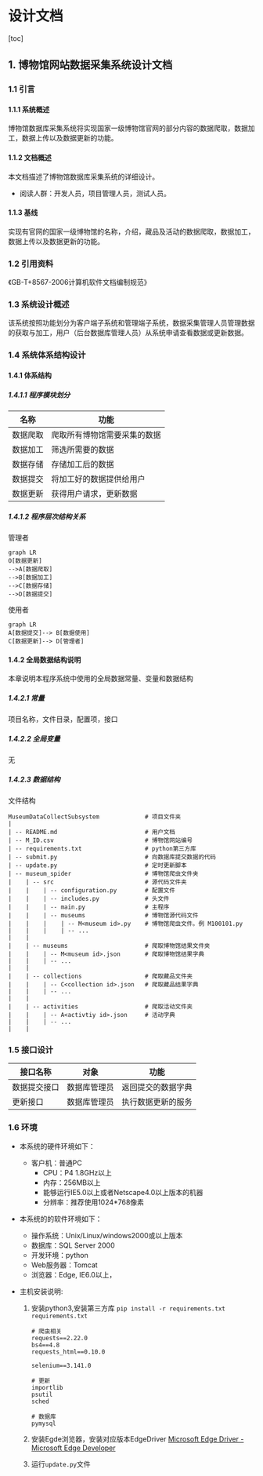 # 设计文档

[toc]

## 1. 博物馆网站数据采集系统设计文档

### 1.1 引言

#### 1.1.1 系统概述

博物馆数据库采集系统将实现国家一级博物馆官网的部分内容的数据爬取，数据加工，数据上传以及数据更新的功能。

#### 1.1.2 文档概述

本文档描述了博物馆数据库采集系统的详细设计。

- 阅读人群：开发人员，项目管理人员，测试人员。

#### 1.1.3 基线

实现有官网的国家一级博物馆的名称，介绍，藏品及活动的数据爬取，数据加工，数据上传以及数据更新的功能。

### 1.2 引用资料

《GB-T+8567-2006计算机软件文档编制规范》

### 1.3 系统设计概述

该系统按照功能划分为客户端子系统和管理端子系统，数据采集管理人员管理数据的获取与加工，用户（后台数据库管理人员）从系统申请查看数据或更新数据。

### 1.4 系统体系结构设计

#### 1.4.1 体系结构

##### 1.4.1.1 程序模块划分

| 名称     | 功能                         |
| -------- | ---------------------------- |
| 数据爬取 | 爬取所有博物馆需要采集的数据 |
| 数据加工 | 筛选所需要的数据             |
| 数据存储 | 存储加工后的数据             |
| 数据提交 | 将加工好的数据提供给用户     |
| 数据更新 | 获得用户请求，更新数据       |

##### 1.4.1.2 程序层次结构关系

 管理者

``` mermaid
graph LR
O[数据更新] 
-->A[数据爬取]
-->B[数据加工] 
-->C[数据存储]
-->D[数据提交]
```

使用者

```mermaid
graph LR
A[数据提交]--> B[数据使用]
C[数据更新]--> D[管理者] 
```

#### 1.4.2 全局数据结构说明

本章说明本程序系统中使用的全局数据常量、变量和数据结构

##### 1.4.2.1 常量

项目名称，文件目录，配置项，接口

##### 1.4.2.2 全局变量

无

##### 1.4.2.3 数据结构

文件结构

```
MuseumDataCollectSubsystem             # 项目文件夹
| 
| -- README.md                         # 用户文档
| -- M_ID.csv                          # 博物馆网站编号
| -- requirements.txt                  # python第三方库
| -- submit.py                         # 向数据库提交数据的代码
| -- update.py                         # 定时更新脚本
| -- museum_spider                     # 博物馆爬虫文件夹
|    | -- src                          # 源代码文件夹
|    |    | -- configuration.py        # 配置文件
|    |    | -- includes.py             # 头文件
|    |    | -- main.py                 # 主程序 
|    |    | -- museums                 # 博物馆源代码文件 
|    |    |    | -- M<museum id>.py    # 博物馆爬虫文件。例 M100101.py 
|    |    |    | -- ...
|    |
|    | -- museums                      # 爬取博物馆结果文件夹
|    |    | -- M<museum id>.json       # 爬取博物馆结果字典
|    |    | -- ...
|    |
|    | -- collections                  # 爬取藏品文件夹
|    |    | -- C<collection id>.json   # 爬取藏品结果字典
|    |    | -- ...
|    |
|    | -- activities                   # 爬取活动文件夹
|    |    | -- A<activtiy id>.json     # 活动字典
|    |    | -- ...
|    |

```





### 1.5  接口设计

| 接口名称     | 对象         | 功能               |
| ------------ | ------------ | ------------------ |
| 数据提交接口 | 数据库管理员 | 返回提交的数据字典 |
| 更新接口     | 数据库管理员 | 执行数据更新的服务 |

### 1.6 环境

- 本系统的硬件环境如下：
  - 客户机：普通PC
    - CPU：P4 1.8GHz以上
    - 内存：256MB以上
    - 能够运行IE5.0以上或者Netscape4.0以上版本的机器
    - 分辨率：推荐使用1024*768像素

- 本系统的的软件环境如下：
  - 操作系统：Unix/Linux/windows2000或以上版本
  - 数据库：SQL Server 2000
  - 开发环境：python
  - Web服务器：Tomcat
  - 浏览器：Edge, IE6.0以上，
  
- 主机安装说明:

  1. 安装python3,安装第三方库
     `pip install -r requirements.txt`
     `requirements.txt`
     
     ```
     # 爬虫相关
     requests==2.22.0
     bs4==4.8
     requests_html==0.10.0
     
     selenium==3.141.0
     
     # 更新
     importlib
     psutil
     sched
     
     # 数据库
     pymysql
     ```
     
     
     
  2. 安装Egde浏览器，安装对应版本EdgeDriver [Microsoft Edge Driver - Microsoft Edge Developer](https://developer.microsoft.com/en-us/microsoft-edge/tools/webdriver/)

  3. 运行`update.py`文件

  

  

























































